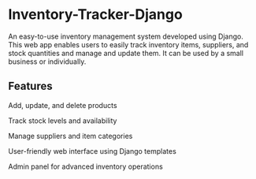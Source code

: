 # Inventory-Tracker-Django
An easy-to-use inventory management system developed using Django. This web app enables users to easily track inventory items, suppliers, and stock quantities and manage and update them. It can be used by a small business or individually.

## Features

Add, update, and delete products

Track stock levels and availability

Manage suppliers and item categories

User-friendly web interface using Django templates

Admin panel for advanced inventory operations
